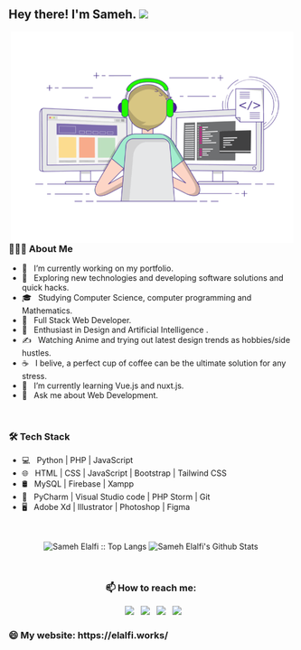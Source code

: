 <br>

<h2> Hey there! I'm Sameh. <img src="https://github.com/souvikguria98/souvikguria98/blob/master/Hi.gif" width="25"></h2>
<img align="right" alt="GIF" src="https://raw.githubusercontent.com/devSouvik/devSouvik/master/gif3.gif" width="500"/>

<br>

<h3> 👨🏻‍💻 About Me </h3>

- 🔭 &nbsp; I’m currently working on my portfolio.
- 🤔 &nbsp; Exploring new technologies and developing software solutions and quick hacks.
- 🎓 &nbsp; Studying Computer Science, computer programming and Mathematics.
- 💼 &nbsp; Full Stack Web Developer.
- 🌱 &nbsp; Enthusiast in Design and Artificial Intelligence .
- ✍️ &nbsp; Watching Anime and trying out latest design trends as hobbies/side hustles.
- ☕ &nbsp; I belive, a perfect cup of coffee can be the ultimate solution for any stress. 
- 🌱 &nbsp; I’m currently learning Vue.js and nuxt.js.
- 💬 &nbsp; Ask me about Web Development.

<br>


<h3>🛠 Tech Stack</h3>

- 💻 &nbsp; Python | PHP | JavaScript
- 🌐 &nbsp; HTML | CSS | JavaScript | Bootstrap | Tailwind CSS
- 🛢 &nbsp; MySQL | Firebase | Xampp
- 🔧 &nbsp; PyCharm | Visual Studio code | PHP Storm | Git
- 🖥 &nbsp; Adobe Xd | Illustrator | Photoshop | Figma

<br>

<p align="center">
<img align="center" src="https://github-readme-stats.vercel.app/api/top-langs/?username=SamehElalfi&langs_count=10&theme=tokyonight&layout=compact" alt="Sameh Elalfi :: Top Langs" />

<img align="center" src="https://github-readme-stats.vercel.app/api?username=SamehELalfi&include_all_commits=true&count_private=true&show_icons=true&line_height=20&title_color=7A7ADB&icon_color=2234AE&text_color=D3D3D3&bg_color=0,000000,130F40" alt="Sameh Elalfi's Github Stats">
</p>

<br>

<h3 align="center">📫 How to reach me:</h3>

<p align="center">
  &nbsp; <a href="https://twitter.com/elalfi_sameh" target="_blank" rel="noopener noreferrer"><img src="https://img.icons8.com/plasticine/100/000000/twitter.png" width="50" /></a>  
  &nbsp; <a href="https://www.facebook.com/sameh.elalfi15/" target="_blank" rel="noopener noreferrer"><img src="https://img.icons8.com/plasticine/100/000000/facebook.png" width="50" /></a>  
  &nbsp; <a href="https://www.linkedin.com/in/sameh-elalfi/" target="_blank" rel="noopener noreferrer"><img src="https://img.icons8.com/plasticine/100/000000/linkedin.png" width="50" /></a>
  &nbsp; <a href="mailto:sameh.elalfi.mail@gmail.com" target="_blank" rel="noopener noreferrer"><img src="https://img.icons8.com/plasticine/100/000000/gmail.png"  width="50" /></a>
  <h3>😄 My website: https://elalfi.works/</h3>
</p>
